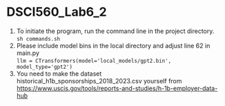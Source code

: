 # DSCI560_Lab6_2
1. To initiate the program, run the command line in the project directory.
   <br/>```sh commands.sh```
2. Please include model bins in the local directory and adjust line 62 in main.py
   <br/>```llm = CTransformers(model='local_models/gpt2.bin', model_type='gpt2')```
3. You need to make the dataset historical_h1b_sponsorships_2018_2023.csv yourself from https://www.uscis.gov/tools/reports-and-studies/h-1b-employer-data-hub
